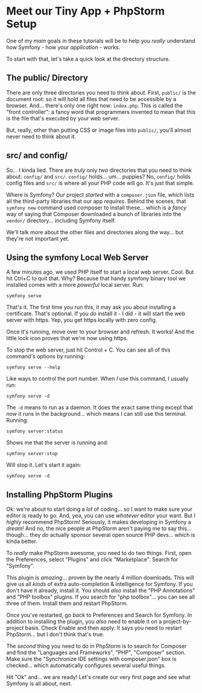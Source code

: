 # Meet our Tiny App + PhpStorm Setup

One of my *main* goals in these tutorials will be to help you *really* understand
how Symfony - how your *application* - works.

To start with that, let's take a quick look at the directory structure.

## The public/ Directory

There are only three directories you need to think about. First, `public/` is
the document root: so it will hold all files that need to be accessible by a
browser. And... there's only one right now: `index.php`. This is called the
"front controller": a fancy word that programmers invented to mean that this
is the file that's executed by your web server.

But, really, other than putting CSS or image files into `public/`, you'll almost
never need to think about it.

## src/ and config/

So... I kinda lied. There are *truly* only *two* directories that you need to
think about: `config/` and `src/`. `config/` holds... um... puppies? No, `config/`
holds config files and `src/` is where all your PHP code will go. It's just that
simple.

Where is Symfony? Our project *started* with a `composer.json` file, which
lists all the third-party libraries that our app *requires*. Behind the scenes,
that `symfony new` command used composer to install these... which is a *fancy*
way of saying that Composer downloaded a bunch of libraries into the `vendor/`
directory... including Symfony itself.

We'll talk more about the other files and directories along the way... but they're
not important yet.

## Using the symfony Local Web Server

A few minutes ago, we used PHP itself to start a local web server. Cool. But
hit Ctrl+C to quit that. Why? Because that handy symfony binary tool we
installed comes with a more *powerful* local server. Run:

```terminal
symfony serve
```

That's it. The first time you run this, it may ask you about installing a
certificate. That's optional. If you *do* install it - I did - it will start
the web server with https. Yep, you get https locally with zero config.

Once it's running, move over to your browser and refresh. It works! And the
little lock icon proves that we're now using https.

To stop the web server, just hit Control + C. You can see all of this command's
options by running:

```terminal
symfony serve --help
```

Like ways to control the port number. When *I* use this command, I usually run:

```terminal
symfony serve -d
```

The `-d` means to run as a daemon. It does the exact same thing except that *now*
it runs in the background... which means I can still use this terminal. Running:

```terminal
symfony server:status
```

Shows me that the server is running and:

```terminal
symfony server:stop
```

Will stop it. Let's start it again:

```terminal-silent
symfony serve -d
```

## Installing PhpStorm Plugins

Ok: we're about to start doing a *lot* of coding... so I want to make sure your
editor is ready to go. And, yea, you can use *whatever* editor your want. But I
*highly* recommend PhpStorm! Seriously, it makes developing in Symfony a *dream*!
And no, the nice people at PhpStorm aren't paying me to say this... though... they
*do* actually sponsor several open source PHP devs... which is kinda better.

To *really* make PhpStorm awesome, you need to do two things. First, open the
Preferences, select "Plugins" and click "Marketplace". Search for "Symfony".

This plugin is *amazing*... proven by the nearly 4 million downloads. This will
give us all *kinds* of extra auto-completion & intelligence for Symfony.
If you don't have it already, install it. You should *also* install the
"PHP Annotations" and "PHP toolbox" plugins. If you search for "php toolbox"...
you can see all three of them. Install them and restart PhpStorm.

Once you've restarted, go *back* to Preferences and Search for Symfony. In
addition to installing the plugin, you *also* need to enable it on a
project-by-project basis. Check Enable and then apply. It says you need to
restart PhpStorm... but I don't think that's true.

The *second* thing you need to do in PhpStorm is to search for Composer and find
the "Languages and Frameworks", "PHP", "Composer" section. Make sure the
"Synchronize IDE settings with composer.json" box is checked... which
automatically configures several useful things.

Hit "Ok" and... we are ready! Let's create our very first page and see what
Symfony is all about, next.
